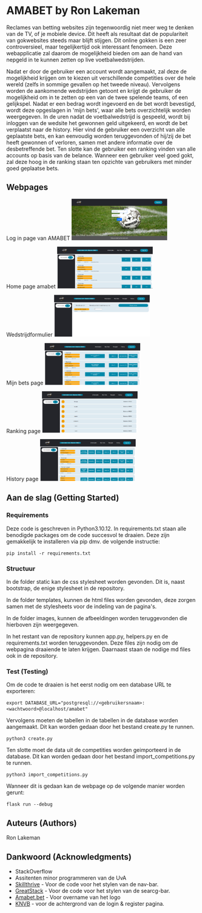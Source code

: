 # AMABET by Ron Lakeman
Reclames van betting websites zijn tegenwoordig niet meer weg te denken van de TV, of je mobiele device. Dit heeft als resultaat dat de populariteit van gokwebsites steeds maar blijft stijgen. Dit online gokken is een zeer controversieel, maar tegelijkertijd ook interessant fenomeen. Deze webapplicatie zal daarom de mogelijkheid bieden om aan de hand van nepgeld in te kunnen zetten op live voetbalwedstrijden.

Nadat er door de gebruiker een account wordt aangemaakt, zal deze de mogelijkheid krijgen om te kiezen uit verschillende competities over de hele wereld (zelfs in sommige gevallen op het tweede niveau). Vervolgens worden de aankomende wedstrijden getoont en krijgt de gebruiker de mogelijkheid om in te zetten op een van de twee spelende teams, of een gelijkspel. Nadat er een bedrag wordt ingevoerd en de bet wordt bevestigd, wordt deze opgeslagen in 'mijn bets', waar alle bets overzichtelijk worden weergegeven. In de uren nadat de voetbalwedstrijd is gespeeld, wordt bij inloggen van de wedsite het gewonnen geld uitgekeerd, en wordt de bet verplaatst naar de history. Hier vind de gebruiker een overzicht van alle geplaatste bets, en kan eenvoudig worden teruggevonden of hij/zij de bet heeft gewonnen of verloren, samen met andere informatie over de desbetreffende bet. Ten slotte kan de gebruiker een ranking vinden van alle accounts op basis van de belance. Wanneer een gebruiker veel goed gokt, zal deze hoog in de ranking staan ten opzichte van gebruikers met minder goed geplaatse bets.

## Webpages
Log in page van AMABET
<img src="images/image.png" alt="Log in page AMABET" style="width: 50%;">

Home page amabet
<img src="images/image-1.png" alt="Home page AMABET" style="width: 50%;">

Wedstrijdformulier
<img src="images/image-2.png" alt="Home page AMABET" style="width: 50%;">

Mijn bets page
<img src="images/image-3.png" alt="Home page AMABET" style="width: 50%;">

Ranking page
<img src="images/image-5.png" alt="Home page AMABET" style="width: 50%;">

History page
<img src="images/image-4.png" alt="Home page AMABET" style="width: 50%;">

## Aan de slag (Getting Started)

### Requirements
Deze code is geschreven in Python3.10.12. In requirements.txt staan alle benodigde packages om de code succesvol te draaien. Deze zijn gemakkelijk te installeren via pip dmv. de volgende instructie:

```
pip install -r requirements.txt
```

### Structuur
In de folder static kan de css stylesheet worden gevonden. Dit is, naast bootstrap, de enige stylesheet in de repository.

In de folder templates, kunnen de html files worden gevonden, deze zorgen samen met de stylesheets voor de indeling van de pagina's.

In de folder images, kunnen de afbeeldingen worden teruggevonden die hierboven zijn weergegeven.


In het restant van de repository kunnen app.py, helpers.py en de requirements.txt worden teruggevonden. Deze files zijn nodig om de webpagina draaiende te laten krijgen. Daarnaast staan de nodige md files ook in de repository.

### Test (Testing)

Om de code te draaien is het eerst nodig om een database URL te exporteren: 

```
export DATABASE_URL="postgresql://<gebruikersnaam>:<wachtwoord>@localhost/amabet"
```

Vervolgens moeten de tabellen in de tabellen in de database worden aangemaakt. Dit kan worden gedaan door het bestand create.py te runnen.

```
python3 create.py
```

Ten slotte moet de data uit de competities worden geimporteerd in de database. Dit kan worden gedaan door het bestand import_competitions.py te runnen.

```
python3 import_competitions.py
```

Wanneer dit is gedaan kan de webpage op de volgende manier worden gerunt:
```
flask run --debug
```


## Auteurs (Authors)
Ron Lakeman

## Dankwoord (Acknowledgments)
* StackOverflow
* Assitenten minor programmeren van de UvA
* [Skillthrive](https://www.youtube.com/watch?v=PwWHL3RyQgk&t=670sl) - Voor de code voor het stylen van de nav-bar.
* [GreatStack](https://www.youtube.com/watch?v=9hnJsNIBq1g&t=578s) - Voor de code voor het stylen van de searcg-bar.
* [Amabet.bet](https://www.amabet.bet/home?sport=Soccer&live=Tennis) - Voor overname van het logo
* [KNVB](https://www.knvb.nl/nieuws/themas/veiligheid/68237/topoverleg-over-aanpak-gastvrij-en-veilig-voetbal) - voor de achtergrond van de login & register pagina.



